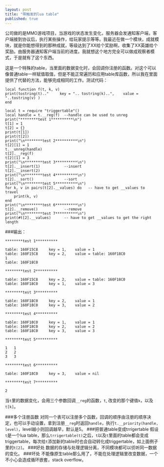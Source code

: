 ```yaml
---
layout: post
title: "带触发的lua table"
published: true
---
```


公司做的是MMO游戏项目，当游戏的状态发生变化，服务器会发通知客户端，客户端接到协议后，执行某些操作，给玩家提示等等。我最近在做一个模块，成就模块，就是你能想得到的那种成就，等级达到了XX给个奖励啊，收集了XX英雄给个奖励。由服务器通知客户端当前的进度。我就想这个地方完全可以做成观察者模式，于是就有了这个东西。

这是一个特殊的table，当里面的数据变化时，会回调你注册的函数。对这个可以像普通table一样赋值取值，但是不能正常遍历和应用table库函数，所以我在里面提供了代替的方法，能够完成相同的工作。测试代码：

	local function f(t, k, v)
	print(tostring(t).."     key = ".. tostring(k)..",    value = "..tostring(v) )
	end

	local t = require "triggertable"()
	local handle = t.__reg(f)  --handle can be used to unreg
	print("********test 1**********\n")
	t[1] = 1
	t[2] = {}
	print(t[1])
	print(t[2])
	print("\n********test 2**********\n")
	t[2][1] = 1
	t.__unreg(handle)          
	t[2].__reg(f)
	t[2][1] = 3
	print("\n********test 3**********\n")
	t[2].__insert(1)           --insert
	t[2].__insert(2)
	print("\n********test 4**********\n")
	t[2].__sort()              --sort
	print("\n********test 5**********\n")
	for k, v in pairs(t[2].__values) do   -- have to get __values to travel
	    print(k, v)
	end
	print("\n********test 6**********\n")
	t[2].__remove()			   --remove
	print("\n********test 7**********\n")
	print(#t[2].__values)      -- have to get __values to get the right length

###输出：

	********test 1**********

	table: 160F15C8     key = 1,    value = 1
	table: 160F15C8     key = 2,    value = table: 160F18C0
	1
	table: 160F18C0

	********test 2**********

	table: 160F15C8     key = 2,    value = table: 160F18C0
	table: 160F18C0     key = 1,    value = 3

	********test 3**********

	table: 160F18C0     key = 2,    value = 1
	table: 160F18C0     key = 3,    value = 2

	********test 4**********

	table: 160F18C0     key = 1,    value = 1
	table: 160F18C0     key = 2,    value = 2
	table: 160F18C0     key = 3,    value = 3

	********test 5**********

	1	1
	2	2
	3	3

	********test 6**********

	table: 160F18C0     key = 3,    value = nil

	********test 7**********

	2

当`t`里的数据变化，会用三个参数回调`__reg`的函数，`t`, 改变的那个键值`k`，以及`t[k]`。

###多个注册函数
对同一个表可以注册多个函数，回调的顺序由注册的顺序决定，也可以手动设置，拿到注册`__reg`时返回`handle`，执行`t.__priority(handle, level)`，level越小则回调越早，默认是5。
###把普通table变成trrigertable
假设`t`是一个lua table，那么`trrigertable(t)`之后，`t`以及`t`里面的table都会变成triggertable，每次给`t`添加新的table时也会自动转化成triggertable，如上面例子里的`t[2]`。
###好处
数据的存储与处理逻辑分离，不同模块都可以侦听同一数据的变化。
###坏处
不能像原生table那么用了，不能在处理逻辑里改变数据，一个不小心会造成循环嵌套，stack overflow。

